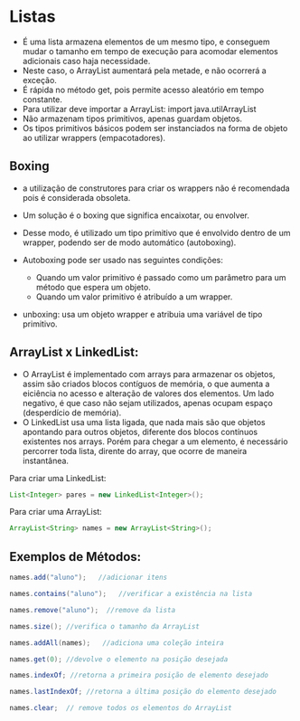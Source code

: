 # Listas

- É uma lista armazena elementos de um mesmo tipo, e conseguem mudar o tamanho em tempo de execução para acomodar elementos adicionais caso haja necessidade.
- Neste caso, o ArrayList aumentará pela metade, e não ocorrerá a exceção.
- É rápida no método get, pois permite acesso aleatório em tempo constante.
- Para utilizar deve importar a ArrayList: import java.utilArrayList
- Não armazenam tipos primitivos, apenas guardam objetos. 
- Os tipos primitivos básicos podem ser instanciados na forma de objeto  ao utilizar wrappers (empacotadores).

## Boxing
- a utilização de construtores para criar os wrappers não é recomendada pois é considerada obsoleta. 
- Um solução é o boxing que significa encaixotar, ou envolver. 
- Desse modo, é utilizado um tipo primitivo que é envolvido dentro de um wrapper, podendo ser de modo automático (autoboxing).
- Autoboxing pode ser usado nas seguintes condições:

    - Quando um valor primitivo é passado como um parâmetro para um método que espera um objeto. 
    - Quando um valor primitivo é atribuído a um wrapper. 

- unboxing:  usa um objeto wrapper e atribuia uma variável de tipo primitivo.

## ArrayList x LinkedList:

- O ArrayList é implementado com arrays para armazenar os objetos, assim são criados blocos contíguos de memória, o que aumenta a eiciência no acesso e alteração de valores dos elementos. Um lado negativo, é que caso não sejam utilizados, apenas ocupam espaço (desperdício de memória). 
- O LinkedList usa uma lista ligada, que nada mais são que objetos apontando para outros objetos, diferente dos blocos contínuos existentes nos arrays. Porém para chegar a um elemento, é necessário percorrer toda lista, dirente do array, que ocorre de maneira instantânea.

Para criar uma LinkedList:
```java
List<Integer> pares = new LinkedList<Integer>();
```
Para criar uma ArrayList:
```java
ArrayList<String> names = new ArrayList<String>();
```

## Exemplos de Métodos:

```java
names.add("aluno");   //adicionar itens

names.contains("aluno");   //verificar a existência na lista

names.remove("aluno");  //remove da lista

names.size(); //verifica o tamanho da ArrayList

names.addAll(names);   //adiciona uma coleção inteira

names.get(0); //devolve o elemento na posição desejada

names.indexOf; //retorna a primeira posição de elemento desejado

names.lastIndexOf; //retorna a última posição do elemento desejado

names.clear;  // remove todos os elementos do ArrayList

```



